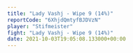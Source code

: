 ```yaml
---
title: "Lady Vashj - Wipe 9 (14%)"
reportCode: "6XhjdQmtyfBJDVzN"
player: "Stifmeister"
fight: "Lady Vashj - Wipe 9 (14%)"
date: 2021-10-03T19:05:08.133000+00:00
---
```


